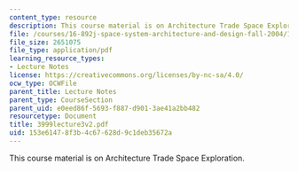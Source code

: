 ```yaml
---
content_type: resource
description: This course material is on Architecture Trade Space Exploration.
file: /courses/16-892j-space-system-architecture-and-design-fall-2004/153e61478f3b4c67628d9c1deb35672a_3999lecture3v2.pdf
file_size: 2651075
file_type: application/pdf
learning_resource_types:
- Lecture Notes
license: https://creativecommons.org/licenses/by-nc-sa/4.0/
ocw_type: OCWFile
parent_title: Lecture Notes
parent_type: CourseSection
parent_uid: e0eed86f-5693-f887-d901-3ae41a2bb482
resourcetype: Document
title: 3999lecture3v2.pdf
uid: 153e6147-8f3b-4c67-628d-9c1deb35672a
---
```

This course material is on Architecture Trade Space Exploration.